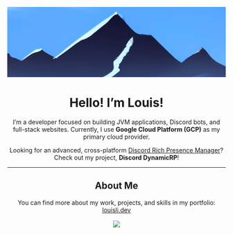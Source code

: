![Banner](banner.png)

# <div align="center">Hello! I’m Louis!</div>

<div align="center"> 

I’m a developer focused on building JVM applications, Discord bots, and full-stack websites. Currently, I use **Google Cloud Platform (GCP)** as my primary cloud provider.

Looking for an advanced, cross-platform [Discord Rich Presence Manager](https://github.com/nullpointerexceptionkek/Discord-DynamicRP)? Check out my project, **Discord DynamicRP**!

</div>

---

## <div align="center">About Me</div>
<div align="center"> 

You can find more about my work, projects, and skills in my portfolio: [louisli.dev](https://louisli.dev/)

<img src="https://komarev.com/ghpvc/?username=nullpointerexceptionkek&&style=flat-square" align="center" />

</div>
